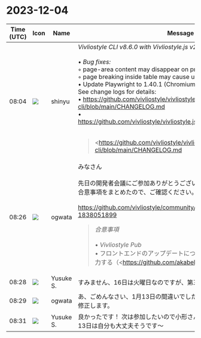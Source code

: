 # 2023-12-04

|Time (UTC)|Icon|Name|Message|
|---|---|---|---|
|08:04|![](https://avatars.slack-edge.com/2018-04-27/354445776386_e258f5ed5ba887b08668_72.jpg)|shinyu|*Vivliostyle CLI v8.6.0 with Vivliostyle.js v2.25.9 Released!*<br><br>• *Bug fixes:*<br>    ◦ page-area content may disappear on print<br>    ◦ page breaking inside table may cause unexpected page type reset<br>• Update Playwright to 1.40.1 (Chromium 120.0.6099.28)<br>See change logs for details:<br>• <https://github.com/vivliostyle/vivliostyle-cli/blob/main/CHANGELOG.md><br>• <https://github.com/vivliostyle/vivliostyle.js/blob/master/CHANGELOG.md><br><br><blockquote><https://github.com/vivliostyle/vivliostyle-cli/blob/main/CHANGELOG.md | CHANGELOG.md></blockquote><br><blockquote><https://github.com/vivliostyle/vivliostyle.js/blob/master/CHANGELOG.md | CHANGELOG.md></blockquote>|
|08:26|![](https://avatars.slack-edge.com/2019-11-22/845042642576_070441337abaca9fb7b3_72.png)|ogwata|みなさん<br><br>先日の開発者会議にご参加ありがとうございました。<br>合意事項をまとめたので、ご確認ください。<br><br><https://github.com/vivliostyle/community/issues/118#issuecomment-1838051899><br><blockquote>*合意事項*<br><br>• *Vivliostyle Pub*<br>    • フロントエンドのアップデートについて、適宜Slackで相談しつつ協力する（<https://github.com/akabekobeko|@akabekobeko>）<br>• *Vivliostyle CLI*<br>    • <https://github.com/spring-raining/vivliostyle/issues/13|#13 EPUB『AstroとVivliostyle CLIでWeb&出版物ハイブリッド開発』の不具合>について、テーマごとに各リポジトリのIssueに移して個別に対応する<br>• *次回開催予定*<br>    • 1月16日（土曜）14:00_16:00</blockquote>|
|08:28|![](https://avatars.slack-edge.com/2020-10-27/1455123835683_dbf567e9fc6aaf7280b1_72.jpg)|Yusuke S.|すみません、16日は火曜日なのですが、第三土曜日の20日でしょうか？|
|08:29|![](https://avatars.slack-edge.com/2019-11-22/845042642576_070441337abaca9fb7b3_72.png)|ogwata|あ、ごめんなさい、1月13日の間違いでした🙇<br>修正します。|
|08:31|![](https://avatars.slack-edge.com/2020-10-27/1455123835683_dbf567e9fc6aaf7280b1_72.jpg)|Yusuke S.|良かったです！ 次は参加したいので小形さんの投稿を待っていたのでした。<br>13日は自分も大丈夫そうです〜|
